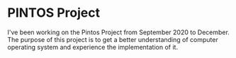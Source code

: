 # PINTOS Project
I've been working on the Pintos Project from September 2020 to December.
The purpose of this project is to get a better understanding of computer operating system and experience the implementation of it.

